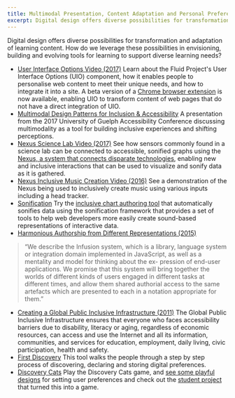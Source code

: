 ```yaml
---
title: Multimodal Presentation, Content Adaptation and Personal Preferences
excerpt: Digital design offers diverse possibilities for transformation and adaptation of learning content.
---
```


Digital design offers diverse possibilities for transformation and adaptation of learning content. How do we leverage these possibilities in envisioning, building and evolving tools for learning to support diverse learning needs?

* [User Interface Options Video (2017)](https://www.youtube.com/watch?v=63DqNgxtsrA")
Learn about the Fluid Project's User Interface Options (UIO) component, how it enables people to personalise web content to meet their unique needs, and how to integrate it into a site. A beta version of a [Chrome browser extension](https://chrome.google.com/webstore/detail/ui-options-plus-uio%2B/okenndailhmikjjfcnmolpaefecbpaek) is now available, enabling UIO to transform content of web pages that do not have a direct integration of UIO.
* [Multimodal Design Patterns for Inclusion &amp; Accessibility](http://www.alanharnum.ca/post/2017-06-01-multimodal-design-for-inclusion/)
A presentation from the 2017 University of Guelph Accessibility Conference discussing multimodality as a tool for building inclusive experiences and shifting perceptions.
* [Nexus Science Lab Video (2017)](https://youtu.be/NNwc0VYRhUU)
See how sensors commonly found in a science lab can be connected to accessible, sonified graphs using the [Nexus, a system that connects disparate technologies](https://wiki.gpii.net/w/Nexus_API), enabling new and inclusive interactions that can be used to visualize and sonify data as it is gathered.
* [Nexus Inclusive Music Creation Video (2016)](https://youtu.be/7R_pz2Fz4qE)
See a demonstration of the Nexus being used to inclusively create music using various inputs including a head tracker.
* [Sonification](https://wiki.fluidproject.org/display/fluid/%28Floe%29+Sonification)
Try the [inclusive chart authoring tool](https://build.fluidproject.org/chartAuthoring/demos/) that automatically sonifies data using the sonification framework that provides a set of tools to help web developers more easily create sound-based representations of interactive data.
* [Harmonious Authorship from Different Representations (2015)](http://www.ppig.org/library/paper/harmonious-authorship-different-representations)
> “We describe the Infusion system, which is a library, language system or integration domain implemented in JavaScript, as well as a mentality and model for thinking about the ex- pression of end-user applications. We promise that this system will bring together the worlds of different kinds of users engaged in different tasks at different times, and allow them shared authorial access to the same artefacts which are presented to each in a notation appropriate for them.”
* [Creating a Global Public Inclusive Infrastructure (2011)](https://gpii.net/sites/gpii.net/files/uploads/attachments/node/44/2011_aegis-creating_a_global_public_inclusive_infrastructure-final.doc)
The Global Public Inclusive Infrastructure ensures that everyone who faces accessibility barriers due to disability, literacy or aging, regardless of economic resources, can access and use the Internet and all its information, communities, and services for education, employment, daily living, civic participation, health and safety.
* [First Discovery](https://build.fluidproject.org/first-discovery/demos/)
This tool walks the people through a step by step process of discovering, declaring and storing digital preferences.
* [Discovery Cats](https://build-discoverycat.fluidproject.org/demo/)
Play the Discovery Cats game, and [see some playful designs](https://wiki.fluidproject.org/display/fluid/Discovery+Cats+-+First+Discovery) for setting user preferences and check out the [student project](https://github.com/fluid-lab/Discovery-Cat) that turned this into a game.

